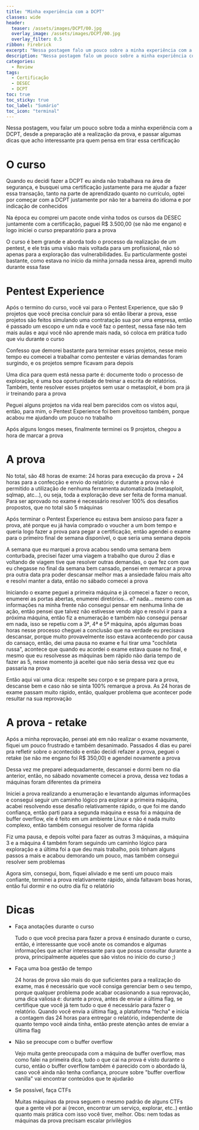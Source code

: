 ```yaml
---
title: "Minha experiência com a DCPT"
classes: wide
header:
  teaser: /assets/images/DCPT/00.jpg
  overlay_image: /assets/images/DCPT/00.jpg
  overlay_filter: 0.5
ribbon: Firebrick
excerpt: "Nessa postagem falo um pouco sobre a minha experiência com a DCPT, desde a preparação até a realização do exame"
description: "Nessa postagem falo um pouco sobre a minha experiência com a DCPT, desde a preparação até a realização do exame"
categories:
  - Review
tags:
  - Certificação
  - DESEC
  - DCPT
toc: true
toc_sticky: true
toc_label: "Sumário"
toc_icon: "terminal"
---
```


Nessa postagem, vou falar um pouco sobre toda a minha experiência com a DCPT, desde a preparação até a realização da prova, e passar algumas dicas que acho interessante pra quem pensa em tirar essa certificação

# O curso

Quando eu decidi fazer a DCPT eu ainda não trabalhava na área de segurança, e busquei uma certificação justamente para me ajudar a fazer essa transação, tanto na parte de aprendizado quanto no currículo, optei por começar com a DCPT justamente por não ter a barreira do idioma e por indicação de conhecidos

Na época eu comprei um pacote onde vinha todos os cursos da DESEC juntamente com a certificação, paguei R$ 3.500,00 (se não me engano) e logo iniciei o curso preparatório para a prova

O curso é bem grande e aborda todo o processo da realização de um pentest, e ele trás uma visão mais voltada para um profissional, não só apenas para a exploração das vulnerabilidades. Eu particularmente gostei bastante, como estava no início da minha jornada nessa área, aprendi muito durante essa fase

# Pentest Experience

Após o termino do curso, você vai para o Pentest Experience, que são 9 projetos que você precisa concluir para só então liberar a prova, esse projetos são feitos simulando uma contratação sua por uma empresa, então é passado um escopo e um nda e você faz o pentest, nessa fase não tem mais aulas e aqui você não aprende mais nada, só coloca em prática tudo que viu durante o curso

Confesso que demorei bastante para terminar esses projetos, nesse meio tempo eu comecei a trabalhar como pentester e várias demandas foram surgindo, e os projetos sempre ficavam para depois

Uma dica para quem está nessa parte é: documente todo o processo de exploração, é uma boa oportunidade de treinar a escrita de relatórios. Também, tente resolver esses projetos sem usar o metasploit, é bom pra já ir treinando para a prova

Peguei alguns projetos na vida real bem parecidos com os vistos aqui, então, para mim, o Pentest Experience foi bem proveitoso também, porque acabou me ajudando um pouco no trabalho

Após alguns longos meses, finalmente terminei os 9 projetos, chegou a hora de marcar a prova

# A prova

No total, são 48 horas de exame: 24 horas para execução da prova + 24 horas para a confecção e envio do relatório; e durante a prova não é permitido a utilização de nenhuma ferramenta automatizada (metasploit, sqlmap, atc...), ou seja, toda a exploração deve ser feita de forma manual. Para ser aprovado no exame é necessário resolver 100% dos desafios propostos, que no total são 5 máquinas

Após terminar o Pentest Experience eu estava bem ansioso para fazer a prova, até porque eu já havia comprado o voucher a um bom tempo e queria logo fazer a prova para pegar a certificação, então agendei o exame para o primeiro final de semana disponível, o que seria uma semana depois

A semana que eu marquei a prova acabou sendo uma semana bem conturbada, precisei fazer uma viagem a trabalho que durou 2 dias e voltando de viagem tive que resolver outras demandas, o que fez com que eu chegasse no final da semana bem cansado, pensei em remarcar a prova pra outra data pra poder descansar melhor mas a ansiedade falou mais alto e resolvi manter a data, então no sábado comecei a prova

Iniciando o exame peguei a primeira máquina e já comecei a fazer o recon, enumerei as portas abertas, enumerei diretórios... e? nada... mesmo com as informações na minha frente não consegui pensar em nenhuma linha de ação, então pensei que talvez não estivesse vendo algo e resolvi ir para a próxima máquina, então fiz a enumeração e também não consegui pensar em nada, isso se repetiu com a 3ª, 4ª e 5ª máquina, após algumas boas horas nesse processo cheguei a conclusão que na verdade eu precisava descansar, porque muito provavelmente isso estava acontecendo por causa do cansaço, então, dei uma pausa no exame e fui tirar uma "cochileta russa", acontece que quando eu acordei o exame estava quase no final, e mesmo que eu resolvesse as máquinas bem rápido não daria tempo de fazer as 5, nesse momento já aceitei que não seria dessa vez que eu passaria na prova

Então aqui vai uma dica: respeite seu corpo e se prepare para a prova, descanse bem e caso não se sinta 100% remarque a prova. As 24 horas de exame passam muito rápido, então, qualquer problema que acontecer pode resultar na sua reprovação

# A prova - retake

Após a minha reprovação, pensei até em não realizar o exame novamente, fiquei um pouco frustrado e também desanimado. Passados 4 dias eu parei pra refletir sobre o acontecido e então decidi refazer a prova, peguei o retake (se não me engano foi R$ 350,00) e agendei novamente a prova

Dessa vez me preparei adequadamente, descansei e dormi bem no dia anterior, então, no sábado novamente comecei a prova, dessa vez todas a máquinas foram diferentes da primeira

Iniciei a prova realizando a enumeração e levantando algumas informações e consegui seguir um caminho lógico pra explorar a primeira máquina, acabei resolvendo esse desafio relativamente rápido, o que foi me dando confiança, então parti para a segunda máquina e essa foi a máquina de buffer overflow, ele é feito em um ambiente Linux e não é nada muito complexo, então também consegui resolver de forma rápida

Fiz uma pausa, e depois voltei para fazer as outras 3 máquinas, a máquina 3 e a máquina 4 também foram seguindo um caminho lógico para exploração e a última foi a que deu mais trabalho, pois tinham alguns passos a mais e acabou demorando um pouco, mas também consegui resolver sem problemas

Agora sim, consegui, bom, fiquei aliviado e me senti um pouco mais confiante, terminei a prova relativamente rápido, ainda faltavam boas horas, então fui dormir e no outro dia fiz o relatório

# Dicas

- Faça anotações durante o curso

	Tudo o que você precisa para fazer a prova é ensinado durante o curso, então, é interessante que você anote os comandos e algumas informações que achar interessante para que possa consultar durante a prova, principalmente aqueles que são vistos no inicio do curso ;)

- Faça uma boa gestão de tempo

	24 horas de prova são mais do que suficientes para a realização do exame, mas é necessário que você consiga gerenciar bem o seu tempo, porque qualquer problema pode acabar ocasionando a sua reprovação, uma dica valiosa é: durante a prova, antes de enviar a última flag, se certifique que você já tem tudo o que é necessário para fazer o relatório. Quando você envia a última flag, a plataforma "fecha" e inicia a contagem das 24 horas para entregar o relatório, independente de quanto tempo você ainda tinha, então preste atenção antes de enviar a última flag

- Não se preocupe com o buffer overflow

	Vejo muita gente preocupada com a máquina de buffer overflow, mas como falei na primeira dica, tudo o que cai na prova é visto durante o curso, então o buffer overflow também é parecido com o abordado lá, caso você ainda não tenha confiança, procure sobre "buffer overflow vanilla" vai encontrar conteúdos que te ajudarão

- Se possível, faça CTFs

	Muitas máquinas da prova seguem o mesmo padrão de alguns CTFs que a gente vê por ai (recon, encontrar um serviço, explorar, etc..) então quanto mais prática com isso você tiver, melhor. Obs: nem todas as máquinas da prova precisam escalar privilégios